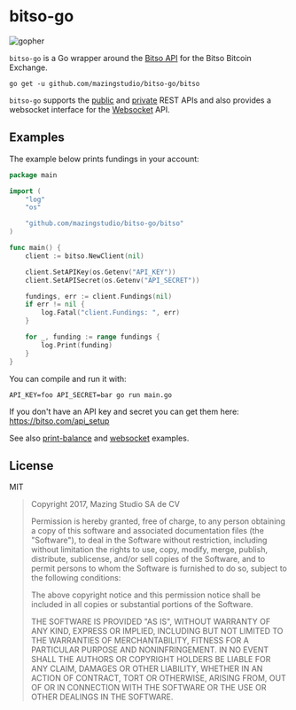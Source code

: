 # bitso-go

![gopher](https://user-images.githubusercontent.com/385670/30595681-799505a8-9d17-11e7-99a6-3a6375bc05a4.png)

`bitso-go` is a Go wrapper around the [Bitso API](https://bitso.com/api_info)
for the Bitso Bitcoin Exchange.

```
go get -u github.com/mazingstudio/bitso-go/bitso
```

`bitso-go` supports the
[public](https://bitso.com/api_info?l=es#public-rest-api) and
[private](https://bitso.com/api_info?l=es#private-rest-api) REST APIs and also
provides a websocket interface for the
[Websocket](https://bitso.com/api_info?l=es#websocket-api) API.

## Examples

The example below prints fundings in your account:

```go
package main

import (
	"log"
	"os"

	"github.com/mazingstudio/bitso-go/bitso"
)

func main() {
	client := bitso.NewClient(nil)

	client.SetAPIKey(os.Getenv("API_KEY"))
	client.SetAPISecret(os.Getenv("API_SECRET"))

	fundings, err := client.Fundings(nil)
	if err != nil {
		log.Fatal("client.Fundings: ", err)
	}

	for _, funding := range fundings {
		log.Print(funding)
	}
}
```

You can compile and run it with:

```
API_KEY=foo API_SECRET=bar go run main.go
```

If you don't have an API key and secret you can get them here:
https://bitso.com/api_setup

See also
[print-balance](https://github.com/mazingstudio/bitso-go/blob/master/_examples/print-balance/main.go)
and
[websocket](https://github.com/mazingstudio/bitso-go/blob/master/_examples/websocket/main.go)
examples.

## License

MIT

> Copyright 2017, Mazing Studio SA de CV
>
> Permission is hereby granted, free of charge, to any person obtaining a copy of
> this software and associated documentation files (the "Software"), to deal in
> the Software without restriction, including without limitation the rights to
> use, copy, modify, merge, publish, distribute, sublicense, and/or sell copies
> of the Software, and to permit persons to whom the Software is furnished to do
> so, subject to the following conditions:
>
> The above copyright notice and this permission notice shall be included in all
> copies or substantial portions of the Software.
>
> THE SOFTWARE IS PROVIDED "AS IS", WITHOUT WARRANTY OF ANY KIND, EXPRESS OR
> IMPLIED, INCLUDING BUT NOT LIMITED TO THE WARRANTIES OF MERCHANTABILITY,
> FITNESS FOR A PARTICULAR PURPOSE AND NONINFRINGEMENT. IN NO EVENT SHALL THE
> AUTHORS OR COPYRIGHT HOLDERS BE LIABLE FOR ANY CLAIM, DAMAGES OR OTHER
> LIABILITY, WHETHER IN AN ACTION OF CONTRACT, TORT OR OTHERWISE, ARISING FROM,
> OUT OF OR IN CONNECTION WITH THE SOFTWARE OR THE USE OR OTHER DEALINGS IN THE
> SOFTWARE.
